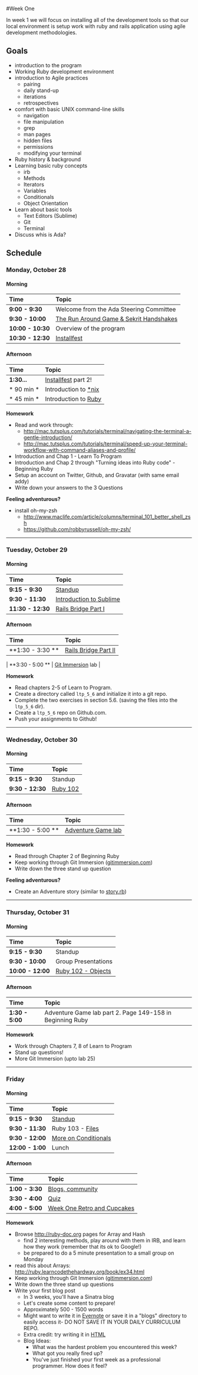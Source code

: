 #Week One

In week 1 we  will focus on installing all of the development tools so that our local environment is setup work with ruby and rails application using agile development methodologies.

## Goals

+ introduction to the program
+ Working Ruby development environment
+ introduction to Agile practices
    + pairing
    + daily stand-up
    + iterations
    + retrospectives
+ comfort with basic UNIX command-line skills
    + navigation
    + file manipulation
    + grep
    + man pages
    + hidden files
    + permissions
    + modifying your terminal
+ Ruby history & background
+ Learning basic ruby concepts
    - irb
    - Methods
    - Iterators
    - Variables
    - Conditionals
    - Object Orientation
+ Learn about basic tools
    - Text Editors (Sublime)
    - Git
    - Terminal
+ Discuss whis is Ada?

## Schedule 
### Monday, October 28
#### Morning

| Time              | Topic                                   |
|:------------------ |:----------------------------------------|
| **9:00 - 9:30**   | Welcome from the Ada Steering Committee |
| **9:30 - 10:00**  | [The Run Around Game & Sekrit Handshakes](monday/get-to-know-you-games.md) |
| **10:00 - 10:30** | Overview of the program                 |
| **10:30 - 12:30** | [Installfest](monday/installfest.md)    |

#### Afternoon
| Time        | Topic                   |
|:------------ |:------------------------|
| **1:30...** | [Installfest](monday/installfest.md) part 2!     |
| * 90 min *  | Introduction to [*nix](monday/nix.md)    |
| * 45 min *  | Introduction to [Ruby](monday/ruby_101.md)    |

**Homework**

+ Read and work through:
  + http://mac.tutsplus.com/tutorials/terminal/navigating-the-terminal-a-gentle-introduction/
  + http://mac.tutsplus.com/tutorials/terminal/speed-up-your-terminal-workflow-with-command-aliases-and-profile/
+ Introduction and Chap 1 - Learn To Program
+ Introduction and Chap 2 through "Turning ideas into Ruby code" - Beginning Ruby
+ Setup an account on Twitter, Github, and Gravatar (with same email addy)
+ Write down your answers to the 3 Questions


**Feeling adventurous?**

+ install oh-my-zsh
  + http://www.maclife.com/article/columns/terminal_101_better_shell_zsh
  + https://github.com/robbyrussell/oh-my-zsh/
  
---

### Tuesday, October 29
#### Morning
| Time              | Topic                             |
|:-------------------|:----------------------------------|
| **9:15 - 9:30**   | [Standup](tuesday/standup.md) |
| **9:30 - 11:30**  | [Introduction to Sublime](http://docs.sublimetext.info/en/sublime-text-2/editing/editing.html) |
| **11:30 - 12:30** | [Rails Bridge Part I](tuesday/railsbridge-setup.md)|


#### Afternoon
| Time             | Topic                |
|:------------------|:------------------|
| **1:30 - 3:30 **  | [Rails Bridge Part II](http://docs.railsbridge.org/intro-to-rails/) |

| **3:30 - 5:00 **  | [Git Immersion](tuesday/git_immersion.md) lab    |

**Homework**

- Read chapters 2-5 of Learn to Program.
- Create a directory called `ltp_5_6` and initialize it into a git repo.
- Complete the two exercises in section 5.6. (saving the files into the `ltp_5_6` dir).
- Create a `ltp_5_6` repo on Github.com.
- Push your assignments to Github!

---

### Wednesday, October 30
#### Morning
| Time              | Topic     |
|:-------------------|:----------|
| **9:15 - 9:30**   | Standup   |
| **9:30 - 12:30** | [Ruby 102](wednesday/ruby-102.pdf) |

#### Afternoon
| Time             | Topic               |
|:------------------|:--------------------|
| **1:30 - 5:00 ** | [Adventure Game lab](wednesday/flow-control.pdf)  |

**Homework**

+ Read through Chapter 2 of Beginning Ruby
+ Keep working through Git Immersion ([gitimmersion.com](http://gitimmersion.com))
+ Write down the three stand up question

**Feeling adventurous?**

+ Create an Adventure story (similar to [story.rb](resources/story.rb))

---

### Thursday, October 31
#### Morning
| Time              | Topic               |
|:-------------------|:--------------------|
| **9:15 - 9:30**   | Standup             |
| **9:30 - 10:00**  | Group Presentations |
| **10:00 - 12:00** | [Ruby 102 - Objects](object-orientation.md)  |

#### Afternoon
| Time            | Topic                       |
|:-----------------|:----------------------------|
| **1:30 - 5:00** | Adventure Game lab part 2. Page 149-158 in Beginning Ruby   |

**Homework**
* Work through Chapters 7, 8 of Learn to Program
* Stand up questions!
* More Git Immersion (upto lab 25)

---


### Friday
#### Morning

| Time              | Topic            |
|:-------------------|:-----------------|
| **9:15 - 9:30**   | [Standup](friday/standup.md) |
| **9:30 - 11:30**  | Ruby 103 - [Files](http://net.tutsplus.com/tutorials/ruby/ruby-for-newbies-working-with-directories-and-files/) |
| **9:30 - 12:00**  | [More on Conditionals](friday/more_on_conditionals.md) |
| **12:00 - 1:00**  | Lunch    |

#### Afternoon

| Time            | Topic                       |
|:-----------------|:---------------------------|
| **1:00 - 3:30** | [Blogs, community](who-we-are.md)|
| **3:30 - 4:00** | [Quiz](https://docs.google.com/forms/d/1xO5JRrWSzDh4CqUCxjoVqIQ1jaolBre6Q0S7wWSuOQE/viewform)|
| **4:00 - 5:00** | [Week One Retro and Cupcakes](who-we-are.md) |

**Homework**

+ Browse http://ruby-doc.org pages for Array and Hash
    + find 2 interesting methods, play around with them in IRB, and learn how they work (remember that its ok to Google!)
    + be prepared to do a 5 minute presentation to a small group on Monday
+ read this about Arrays: http://ruby.learncodethehardway.org/book/ex34.html
+ Keep working through Git Immersion ([gitimmersion.com](http://gitimmersion.com))
+ Write down the three stand up questions
+ Write your first blog post
    - In 3 weeks, you'll have a Sinatra blog
    - Let's create some content to prepare!
    - Approximately 500 - 1500 words
    - Might want to write it in [Evernote](http://evernote.com) or save it in a "blogs" directory to easily access it- DO NOT SAVE IT IN YOUR DAILY CURRICULUM REPO.
    - Extra credit: try writing it in [HTML](https://developer.mozilla.org/en-US/docs/Web/Guide/HTML/Introduction)
    - Blog Ideas:
        - What was the hardest problem you encountered this week?
        - What got you really fired up?
        - You've just finished your first week as a professional programmer. How does it feel?


